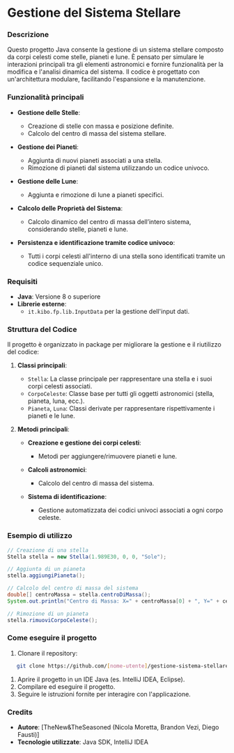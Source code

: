# Gestione del Sistema Stellare
### Descrizione
Questo progetto Java consente la gestione di un sistema stellare composto da corpi celesti come stelle, pianeti e lune. È pensato per simulare le interazioni principali tra gli elementi astronomici e fornire funzionalità per la modifica e l'analisi dinamica del sistema. Il codice è progettato con un'architettura modulare, facilitando l'espansione e la manutenzione.
### Funzionalità principali
- **Gestione delle Stelle**:
    - Creazione di stelle con massa e posizione definite.
    - Calcolo del centro di massa del sistema stellare.

- **Gestione dei Pianeti**:
    - Aggiunta di nuovi pianeti associati a una stella.
    - Rimozione di pianeti dal sistema utilizzando un codice univoco.

- **Gestione delle Lune**:
    - Aggiunta e rimozione di lune a pianeti specifici.

- **Calcolo delle Proprietà del Sistema**:
    - Calcolo dinamico del centro di massa dell’intero sistema, considerando stelle, pianeti e lune.

- **Persistenza e identificazione tramite codice univoco**:
    - Tutti i corpi celesti all'interno di una stella sono identificati tramite un codice sequenziale unico.

### Requisiti
- **Java**: Versione 8 o superiore
- **Librerie esterne**:
    - `it.kibo.fp.lib.InputData` per la gestione dell'input dati.

### Struttura del Codice
Il progetto è organizzato in package per migliorare la gestione e il riutilizzo del codice:
1. **Classi principali**:
    - `Stella`: La classe principale per rappresentare una stella e i suoi corpi celesti associati.
    - `CorpoCeleste`: Classe base per tutti gli oggetti astronomici (stella, pianeta, luna, ecc.).
    - `Pianeta`, `Luna`: Classi derivate per rappresentare rispettivamente i pianeti e le lune.

2. **Metodi principali**:
    - **Creazione e gestione dei corpi celesti**:
        - Metodi per aggiungere/rimuovere pianeti e lune.

    - **Calcoli astronomici**:
        - Calcolo del centro di massa del sistema.

    - **Sistema di identificazione**:
        - Gestione automatizzata dei codici univoci associati a ogni corpo celeste.

### Esempio di utilizzo
``` java
// Creazione di una stella
Stella stella = new Stella(1.989E30, 0, 0, "Sole");

// Aggiunta di un pianeta
stella.aggiungiPianeta();

// Calcolo del centro di massa del sistema
double[] centroMassa = stella.centroDiMassa();
System.out.println("Centro di Massa: X=" + centroMassa[0] + ", Y=" + centroMassa[1]);

// Rimozione di un pianeta
stella.rimuoviCorpoCeleste();
```
### Come eseguire il progetto
1. Clonare il repository:
``` bash
   git clone https://github.com/[nome-utente]/gestione-sistema-stellare.git
```
1. Aprire il progetto in un IDE Java (es. IntelliJ IDEA, Eclipse).
2. Compilare ed eseguire il progetto.
3. Seguire le istruzioni fornite per interagire con l'applicazione.

### Credits
- **Autore**: [TheNew&TheSeasoned (Nicola Moretta, Brandon Vezi, Diego Fausti)]
- **Tecnologie utilizzate**: Java SDK, IntelliJ IDEA
